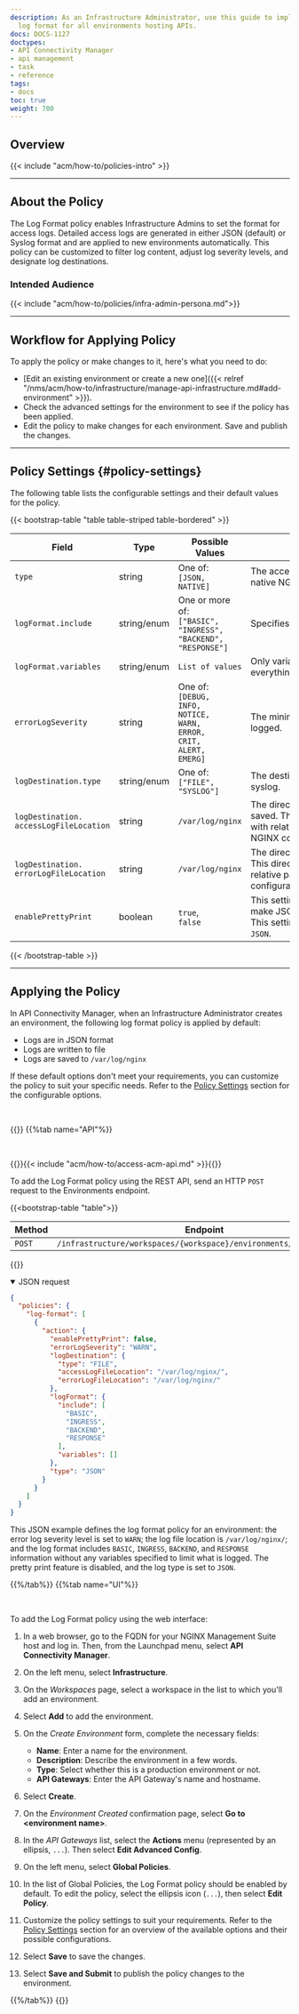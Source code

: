 ```yaml
---
description: As an Infrastructure Administrator, use this guide to implement a standard
  log format for all environments hosting APIs.
docs: DOCS-1127
doctypes:
- API Connectivity Manager
- api management
- task
- reference
tags:
- docs
toc: true
weight: 700
---
```


## Overview

{{< include "acm/how-to/policies-intro" >}}

---

## About the Policy

The Log Format policy enables Infrastructure Admins to set the format for access logs. Detailed access logs are generated in either JSON (default) or Syslog format and are applied to new environments automatically. This policy can be customized to filter log content, adjust log severity levels, and designate log destinations.

### Intended Audience

{{< include "acm/how-to/policies/infra-admin-persona.md">}}

---

## Workflow for Applying Policy

To apply the policy or make changes to it, here's what you need to do:

- [Edit an existing environment or create a new one]({{< relref "/nms/acm/how-to/infrastructure/manage-api-infrastructure.md#add-environment" >}}).
- Check the advanced settings for the environment to see if the policy has been applied.
- Edit the policy to make changes for each environment. Save and publish the changes.

---

## Policy Settings {#policy-settings}

The following table lists the configurable settings and their default values for the policy.


{{< bootstrap-table "table table-striped table-bordered" >}}

| Field                                        | Type    | Possible Values                                                                                        | <div style="width:400px">Description</div>                                                                                                                                                               | Required | Default value                                                |
|----------------------------------------------|-------------|--------------------------------------------------------------------------------------------------------|----------------------------------------------------------------------------------------------------------------------------------------------------------------------------------------------------------|----------|--------------------------------------------------------------|
| `type`                                       | string      | One of:<br>`[JSON,`<br>`NATIVE]`                                                                       | The access logs can be created in either JSON or native NGINX log format (Syslog).                                                                                                                       | Yes      | `JSON`                                                       |
| `logFormat.include`                          | string/enum | One or more of:<br>`["BASIC",`<br>`"INGRESS",`<br>`"BACKEND",`<br>`"RESPONSE"]`                        | Specifies what information should be logged.                                                                                                                                                             | No       | `["BASIC",`<br>`"INGRESS",`<br>`"BACKEND",`<br>`"RESPONSE"]` |
| `logFormat.variables`                        | string/enum | `List of values`                                                                                       | Only variables included in this array will be logged; everything else will be hidden.                                                                                                                    | No       | `Empty list []`                                              |
| `errorLogSeverity`                           | string      | One of:<br>`[DEBUG,`<br>`INFO,`<br>`NOTICE,`<br>`WARN,`<br>`ERROR,`<br>`CRIT,`<br>`ALERT,`<br>`EMERG]` | The minimum severity level of errors that will be logged.                                                                                                                                                | No       | `WARN`                                                       |
| `logDestination.type`                        | string/enum | One of:<br>`["FILE",`<br>`"SYSLOG"]`                                                                   | The destination for the log output, either a file or syslog.                                                                                                                                             | Yes      | `FILE`                                                       |
| `logDestination.`<br>`accessLogFileLocation` | string      | `/var/log/nginx`                                                                                       | The directory in which the access log file will be saved. The directory can be any valid UNIX filepath, with relative paths being relative to the default NGINX configuration directory (`/etc/nginx/`). | Yes      | `/var/log/nginx`                                             |
| `logDestination.`<br>`errorLogFileLocation`  | string      | `/var/log/nginx`                                                                                       | The directory in which the error log file will be saved. This directory can be any valid UNIX filepath, with relative paths being relative to the default NGINX configuration directory (`/etc/nginx/`). | No       | `/var/log/nginx`                                             |
| `enablePrettyPrint`                          | boolean     | `true`,<br>`false`                                                                                     | This setting adds whitespace and indentation to make JSON logs more easily readable for humans. This setting is applicable only when the `type` is set to `JSON`.                                        | No       | `false`                                                      |

{{< /bootstrap-table >}}


---

## Applying the Policy

In API Connectivity Manager, when an Infrastructure Administrator creates an environment, the following log format policy is applied by default:

- Logs are in JSON format
- Logs are written to file
- Logs are saved to `/var/log/nginx`

If these default options don't meet your requirements, you can customize the policy to suit your specific needs. Refer to the [Policy Settings](#policy-settings) section for the configurable options.

<br>

{{<tabs name="add_log_format_policy">}}
{{%tab name="API"%}}

<br>

{{<see-also>}}{{< include "acm/how-to/access-acm-api.md" >}}{{</see-also>}}

To add the Log Format policy using the REST API, send an HTTP `POST` request to the Environments endpoint.


{{<bootstrap-table "table">}}

| Method | Endpoint                                              |
|--------|-------------------------------------------------------|
| `POST` | `/infrastructure/workspaces/{workspace}/environments/{environment}` |

{{</bootstrap-table>}}


<details open>
<summary>JSON request</summary>

```json
{
  "policies": {
    "log-format": [
      {
        "action": {
          "enablePrettyPrint": false,
          "errorLogSeverity": "WARN",
          "logDestination": {
            "type": "FILE",
            "accessLogFileLocation": "/var/log/nginx/",
            "errorLogFileLocation": "/var/log/nginx/"
          },
          "logFormat": {
            "include": [
              "BASIC",
              "INGRESS",
              "BACKEND",
              "RESPONSE"
            ],
            "variables": []
          },
          "type": "JSON"
        }
      }
    ]
  }
}
```

This JSON example defines the log format policy for an environment: the error log severity level is set to `WARN`; the log file location is `/var/log/nginx/`; and the log format includes `BASIC`, `INGRESS`, `BACKEND`, and `RESPONSE` information without any variables specified to limit what is logged. The pretty print feature is disabled, and the log type is set to `JSON`.

</details>

{{%/tab%}}
{{%tab name="UI"%}}

<br>

To add the Log Format policy using the web interface:

1. In a web browser, go to the FQDN for your NGINX Management Suite host and log in. Then, from the Launchpad menu, select **API Connectivity Manager**.
2. On the left menu, select **Infrastructure**.
3. On the *Workspaces* page, select a workspace in the list to which you'll add an environment.
4. Select **Add** to add the environment.
5. On the *Create Environment* form, complete the necessary fields:

   - **Name**: Enter a name for the environment.
   - **Description**: Describe the environment in a few words.
   - **Type**: Select whether this is a production environment or not.
   - **API Gateways**: Enter the API Gateway's name and hostname.

6. Select **Create**.
7. On the *Environment Created* confirmation page, select **Go to \<environment name>**.
8. In the *API Gateways* list, select the **Actions** menu (represented by an ellipsis, `...`). Then select **Edit Advanced Config**.
9. On the left menu, select **Global Policies**.
10. In the list of Global Policies, the Log Format policy should be enabled by default. To edit the policy, select the ellipsis icon (`...`), then select **Edit Policy**.
11. Customize the policy settings to suit your requirements. Refer to the [Policy Settings](#policy-settings) section for an overview of the available options and their possible configurations.
12. Select **Save** to save the changes.
13. Select **Save and Submit** to publish the policy changes to the environment.

{{%/tab%}}
{{</tabs>}}
